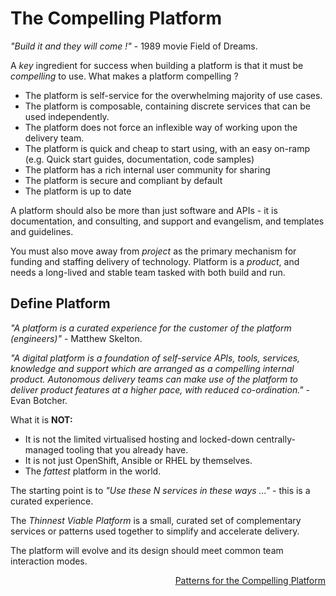 # The Compelling Platform

_"Build it and they will come !"_ - 1989 movie Field of Dreams.

A _key_ ingredient for success when building a platform is that it must be _compelling_ to use. What makes a platform compelling ?

- The platform is self-service for the overwhelming majority of use cases.
- The platform is composable, containing discrete services that can be used independently.
- The platform does not force an inflexible way of working upon the delivery team.
- The platform is quick and cheap to start using, with an easy on-ramp (e.g. Quick start guides, documentation, code samples)
- The platform has a rich internal user community for sharing
- The platform is secure and compliant by default
- The platform is up to date

A platform should also be more than just software and APIs - it is documentation, and consulting, and support and evangelism, and templates and guidelines.

You must also move away from _project_ as the primary mechanism for funding and staffing delivery of technology. Platform is a _product_, and needs a long-lived and stable team tasked with both build and run.

## Define Platform

_"A platform is a curated experience for the customer of the platform (engineers)"_ - Matthew Skelton.

_"A digital platform is a foundation of self-service APIs, tools, services, knowledge and support which are arranged as a compelling internal product. Autonomous delivery teams can make use of the platform to deliver product features at a higher pace, with reduced co-ordination."_ - Evan Botcher.

What it is <b>NOT:</b>

- It is not the limited virtualised hosting and locked-down centrally-managed tooling that you already have.
- It is not just OpenShift, Ansible or RHEL by themselves.
- The _fattest_ platform in the world.

The starting point is to _"Use these N services in these ways ..."_ - this is a curated experience.

The _Thinnest Viable Platform_ is a small, curated set of complementary services or patterns used together to simplify and accelerate delivery.

The platform will evolve and its design should meet common team interaction modes.

<div style="text-align: right">
<a href="PATTERNS.md">Patterns for the Compelling Platform</a>
</div>
